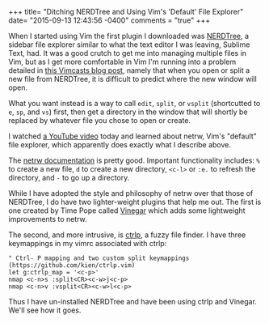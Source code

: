 +++
title= "Ditching NERDTree and Using Vim's 'Default' File Explorer"
date= "2015-09-13 12:43:56 -0400"
comments = "true"
+++

When I started using Vim the first plugin I downloaded was [NERDTree](https://github.com/scrooloose/nerdtree), a sidebar file explorer similar to what the text editor I was leaving, Sublime Text, had. It was a good crutch to get me into managing multiple files in Vim, but as I get more comfortable in Vim I'm running into a problem detailed in [this Vimcasts blog post](http://vimcasts.org/blog/2013/01/oil-and-vinegar-split-windows-and-project-drawer/), namely that when you open or split a new file from NERDTree, it is difficult to predict where the new window will open.

<!-- more -->

What you want instead is a way to call `edit`, `split`, or `vsplit` (shortcutted to `e`, `sp`, and `vs`) first, then get a directory in the window that will shortly be replaced by whatever file you chose to open or create. 

I watched [a YouTube video](https://www.youtube.com/watch?v=WfyXKnQ9kAQ&list=PL8tzorAO7s0jy7DQ3Q0FwF3BnXGQnDirs&index=6) today and learned about netrw, Vim's "default" file explorer, which apparently does exactly what I describe above. 

The [netrw documentation](http://vimdoc.sourceforge.net/htmldoc/pi_netrw.html) is pretty good. Important functionality includes: `%` to create a new file, `d` to create a new directory, `<c-l>` or `:e.` to refresh the directory, and `-` to go up a directory. 

While I have adopted the style and philosophy of netrw over that those of NERDTree, I do have two lighter-weight plugins that help me out. The first is one created by Time Pope called [Vinegar](https://github.com/tpope/vim-vinegar) which adds some lightweight improvements to netrw. 

The second, and more intrusive, is [ctrlp](https://github.com/kien/ctrlp.vim), a fuzzy file finder. I have three keymappings in my vimrc associated with ctrlp: 

```
" Ctrl- P mapping and two custom split keymappings (https://github.com/kien/ctrlp.vim)
let g:ctrlp_map = '<c-p>'
nmap <c-n>s :split<CR><c-w>j<c-p>
nmap <c-n>v :vsplit<CR><c-w>l<c-p>
```

Thus I have un-installed NERDTree and have been using ctrlp and Vinegar. We'll see how it goes.

